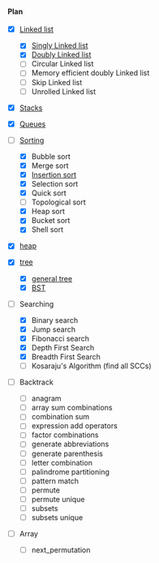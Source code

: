 #### Plan
 - [x] [Linked list](https://github.com/stlmp/stlmp/tree/master/src/linked_list)
   - [x] [Singly Linked list](https://github.com/stlmp/stlmp/blob/master/src/linked_list/ll.hpp)
   - [x] [Doubly Linked list](https://github.com/stlmp/stlmp/blob/master/src/linked_list/dll.hpp)
   - [ ] Circular Linked list
   - [ ] Memory efficient doubly Linked list
   - [ ] Skip Linked list
   - [ ] Unrolled Linked list

 - [x] [Stacks](https://github.com/stlmp/stlmp/blob/master/src/stack/stack.hpp)

 - [x] [Queues](https://github.com/stlmp/stlmp/blob/master/src/queue/queue.hpp)

 - [ ] [Sorting](https://github.com/stlmp/stlmp/tree/master/src/sorting)
   - [x] Bubble sort
   - [x] Merge sort
   - [x] [Insertion sort](https://github.com/stlmp/stlmp/blob/master/src/sorting/insertion.hpp)
   - [x] Selection sort
   - [x] Quick sort
   - [ ] Topological sort
   - [x] Heap sort
   - [x] Bucket sort
   - [x] Shell sort
   
 - [x] [heap](https://github.com/stlmp/stlmp/blob/master/src/heap/heap.hpp)
   
 - [x] [tree](https://github.com/stlmp/stlmp/blob/master/src/tree)
   - [x] [general tree](https://github.com/stlmp/stlmp/blob/master/src/tree/tree.hpp)
   - [x] [BST](https://github.com/stlmp/stlmp/blob/master/src/tree/bst.hpp)

 - [ ] Searching
   - [x] Binary search
   - [X] Jump search
   - [x] Fibonacci search
   - [x] Depth First Search 
   - [x] Breadth First Search
   - [ ] Kosaraju's Algorithm (find all SCCs)

 - [ ] Backtrack
   - [ ] anagram
   - [ ] array sum combinations
   - [ ] combination sum
   - [ ] expression add operators
   - [ ] factor combinations
   - [ ] generate abbreviations
   - [ ] generate parenthesis
   - [ ] letter combination
   - [ ] palindrome partitioning
   - [ ] pattern match
   - [ ] permute
   - [ ] permute unique
   - [ ] subsets
   - [ ] subsets unique

 - [ ] Array
   - [ ] next_permutation
